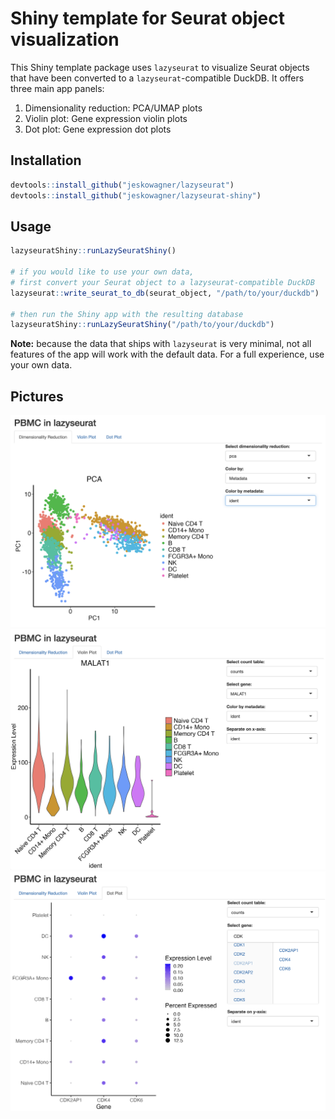 # Shiny template for Seurat object visualization
This Shiny template package uses `lazyseurat` to visualize Seurat objects that have been converted to a `lazyseurat`-compatible DuckDB. It offers three main app panels:
1. Dimensionality reduction: PCA/UMAP plots
2. Violin plot: Gene expression violin plots
3. Dot plot: Gene expression dot plots

## Installation
```r
devtools::install_github("jeskowagner/lazyseurat")
devtools::install_github("jeskowagner/lazyseurat-shiny")
```

## Usage
```r
lazyseuratShiny::runLazySeuratShiny()

# if you would like to use your own data,
# first convert your Seurat object to a lazyseurat-compatible DuckDB
lazyseurat::write_seurat_to_db(seurat_object, "/path/to/your/duckdb")

# then run the Shiny app with the resulting database
lazyseuratShiny::runLazySeuratShiny("/path/to/your/duckdb")
```

**Note:** because the data that ships with `lazyseurat` is very minimal, not all features of the app will work with the default data. For a full experience, use your own data.

## Pictures
![A picture of the app showing a Seurat-style PCA plot](img/dim_red.png "PCA Plot")
![A picture of the app showing a Seurat-style violin plot](img/violin_plot.png "Violin Plot")
![A picture of the app showing a Seurat-style dot plot](img/dot_plot.png "Dot Plot")
